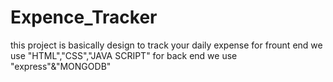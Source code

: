 # Expence_Tracker
this project is basically design to track your daily expense 
for frount end we use "HTML","CSS","JAVA SCRIPT"
for back end we use "express"&"MONGODB"
